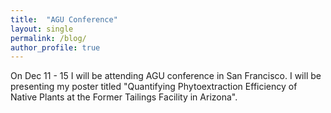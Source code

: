 ```yaml
---
title:  "AGU Conference"
layout: single
permalink: /blog/
author_profile: true
---
```


On Dec 11 - 15 I will be attending AGU conference in San Francisco. I will be presenting my poster titled "Quantifying Phytoextraction Efficiency of Native Plants at the Former Tailings Facility
in Arizona". 

